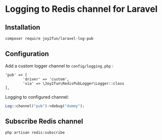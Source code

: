 
# Logging to Redis channel for Laravel


## Installation

```sh
composer require joy2fun/laravel-log-pub
```

## Configuration

Add a custom logger channel to `config/logging.php` :

```
'pub' => [
		'driver' => 'custom',
		'via' => \Joy2fun\RedisPubLogger\Logger::class
],
```

Logging to configured channel:

```php
Log::channel("pub")->debug("dummy");
```

## Subscribe Redis channel

```sh
php artisan redis:subscribe
```
